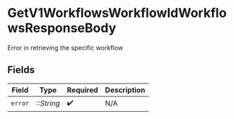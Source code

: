 # GetV1WorkflowsWorkflowIdWorkflowsResponseBody

Error in retrieving the specific workflow


## Fields

| Field              | Type               | Required           | Description        |
| ------------------ | ------------------ | ------------------ | ------------------ |
| `error`            | *::String*         | :heavy_check_mark: | N/A                |